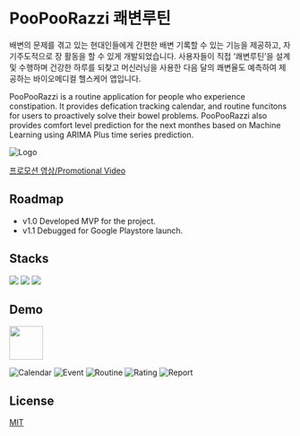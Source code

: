 

# PooPooRazzi 쾌변루틴
배변의 문제를 겪고 있는 현대인들에게 간편한 배변 기록할 수 있는 기능을 제공하고, 자기주도적으로 장 활동을 할 수 있게 개발되었습니다. 사용자들이 직접 ‘쾌변루틴’을 설계 및 수행하며 건강한 하루를 되찾고 머신러닝을 사용한 다음 달의 쾌변율도 예측하여 제공하는 바이오메디컬 헬스케어 앱입니다.

PooPooRazzi is a routine application for people who experience constipation. It provides defication tracking calendar, and routine funcitons for users to proactively solve their bowel problems.
PooPooRazzi also provides comfort level prediction for the next monthes based on Machine Learning using ARIMA Plus time series prediction.

![Logo](https://firebasestorage.googleapis.com/v0/b/portfolio-f64ed.appspot.com/o/%E1%84%8F%E1%85%AB%E1%84%87%E1%85%A7%E1%86%AB%E1%84%85%E1%85%AE%E1%84%90%E1%85%B5%E1%86%AB_0%E1%84%85%E1%85%A9%E1%84%80%E1%85%A9.png?alt=media&token=c9064bc7-d3f7-4080-9e7e-9eedf2b41f50) 

[프로모션 영상/Promotional Video](https://www.youtube.com/watch?v=EDdkB7m8e6U&ab_channel=%EC%9D%B4%EA%B0%95%EB%AF%BC)

## Roadmap

- v1.0 Developed MVP for the project.
- v1.1 Debugged for Google Playstore launch.

## Stacks

[![](https://img.shields.io/badge/Flutter-02569B?style=for-the-badge&logo=flutter&logoColor=white)]()
[![](https://img.shields.io/badge/Firestore-orange?style=for-the-badge&logo=google&logoColor=white)]()
[![](https://img.shields.io/badge/Figma-F24E1E?style=for-the-badge&logo=figma&logoColor=white)]()






## Demo





<img src="[http://url/image.png](https://firebasestorage.googleapis.com/v0/b/portfolio-f64ed.appspot.com/o/%E1%84%8F%E1%85%AB%E1%84%87%E1%85%A7%E1%86%AB%E1%84%85%E1%85%AE%E1%84%90%E1%85%B5%E1%86%AB_2%E1%84%86%E1%85%A6%E1%84%8B%E1%85%B5%E1%86%AB%E1%84%92%E1%85%AA%E1%84%86%E1%85%A7%E1%86%AB.jpeg?alt=media&token=a24a550a-12ae-4c94-8682-297827fcc2d8)" height="60" width="60" >

![Calendar](https://firebasestorage.googleapis.com/v0/b/portfolio-f64ed.appspot.com/o/%E1%84%8F%E1%85%AB%E1%84%87%E1%85%A7%E1%86%AB%E1%84%85%E1%85%AE%E1%84%90%E1%85%B5%E1%86%AB_2%E1%84%86%E1%85%A6%E1%84%8B%E1%85%B5%E1%86%AB%E1%84%92%E1%85%AA%E1%84%86%E1%85%A7%E1%86%AB.jpeg?alt=media&token=a24a550a-12ae-4c94-8682-297827fcc2d8)
![Event](https://firebasestorage.googleapis.com/v0/b/portfolio-f64ed.appspot.com/o/%E1%84%8F%E1%85%AB%E1%84%87%E1%85%A7%E1%86%AB%E1%84%85%E1%85%AE%E1%84%90%E1%85%B5%E1%86%AB_3%E1%84%87%E1%85%A2%E1%84%87%E1%85%A7%E1%86%AB%E1%84%80%E1%85%B5%E1%84%85%E1%85%A9%E1%86%A8%E1%84%92%E1%85%AA%E1%84%86%E1%85%A7%E1%86%AB.jpeg?alt=media&token=a9a26d1b-c2c7-4725-8e26-089af77c1603)
![Routine](https://firebasestorage.googleapis.com/v0/b/portfolio-f64ed.appspot.com/o/%E1%84%8F%E1%85%AB%E1%84%87%E1%85%A7%E1%86%AB%E1%84%85%E1%85%AE%E1%84%90%E1%85%B5%E1%86%AB_6%E1%84%85%E1%85%AE%E1%84%90%E1%85%B5%E1%86%AB%20%E1%84%89%E1%85%AE%E1%84%92%E1%85%A2%E1%86%BC%20%E1%84%8C%E1%85%AE%E1%86%BC%20%E1%84%92%E1%85%AA%E1%84%86%E1%85%A7%E1%86%AB.jpeg?alt=media&token=28177cfb-ea07-4a05-a179-e1db31366090)
![Rating](https://firebasestorage.googleapis.com/v0/b/portfolio-f64ed.appspot.com/o/%E1%84%8F%E1%85%AB%E1%84%87%E1%85%A7%E1%86%AB%E1%84%85%E1%85%AE%E1%84%90%E1%85%B5%E1%86%AB_7%E1%84%85%E1%85%AE%E1%84%90%E1%85%B5%E1%86%AB%E1%84%8C%E1%85%A9%E1%86%BC%E1%84%85%E1%85%AD%E1%84%92%E1%85%AA%E1%84%86%E1%85%A7%E1%86%AB.jpeg?alt=media&token=28881db2-f991-42fc-ac53-d53d7687660b)
![Report](https://firebasestorage.googleapis.com/v0/b/portfolio-f64ed.appspot.com/o/%E1%84%8F%E1%85%AB%E1%84%87%E1%85%A7%E1%86%AB%E1%84%85%E1%85%AE%E1%84%90%E1%85%B5%E1%86%AB_8%E1%84%85%E1%85%B5%E1%84%91%E1%85%A9%E1%84%90%E1%85%B3%E1%84%92%E1%85%AA%E1%84%86%E1%85%A7%E1%86%AB.jpeg?alt=media&token=5a55e08d-c6f4-414f-b5ee-479e0d24f66e)





## License

[MIT](https://choosealicense.com/licenses/mit/)

